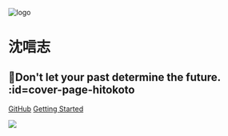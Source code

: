 ![logo](https://cdn.jsdelivr.net/gh/lufei/notes/docs/images/huaji.png)

# 沈唁志

## 🍃Don't let your past determine the future. :id=cover-page-hitokoto

[GitHub](https://github.com/sy-records)
[Getting Started](#about)

![](https://cdn.jsdelivr.net/gh/sy-records/staticfile/images/202109/home-background.jpg)
